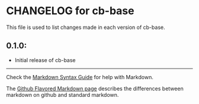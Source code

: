 # CHANGELOG for cb-base

This file is used to list changes made in each version of cb-base.

## 0.1.0:

* Initial release of cb-base

- - -
Check the [Markdown Syntax Guide](http://daringfireball.net/projects/markdown/syntax) for help with Markdown.

The [Github Flavored Markdown page](http://github.github.com/github-flavored-markdown/) describes the differences between markdown on github and standard markdown.
